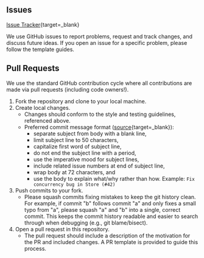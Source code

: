 ## Issues

[Issue Tracker](https://github.com/foobar-author/foobar/issues){target=_blank}

We use GitHub issues to report problems, request and track changes, and discuss
future ideas.
If you open an issue for a specific problem, please follow the template guides.

## Pull Requests

We use the standard GitHub contribution cycle where all contributions are
made via pull requests (including code owners!).

1. Fork the repository and clone to your local machine.
2. Create local changes.
    - Changes should conform to the style and testing guidelines, referenced
      above.
    - Preferred commit message format ([source](https://cbea.ms/git-commit/){target=_blank}):
        * separate subject from body with a blank line,
        * limit subject line to 50 characters,
        * capitalize first word of subject line,
        * do not end the subject line with a period,
        * use the imperative mood for subject lines,
        * include related issue numbers at end of subject line,
        * wrap body at 72 characters, and
        * use the body to explain what/why rather than how.
      Example: `Fix concurrency bug in Store (#42)`
3. Push commits to your fork.
    - Please squash commits fixing mistakes to keep the git history clean.
      For example, if commit "b" follows commit "a" and only fixes a small typo
      from "a", please squash "a" and "b" into a single, correct commit.
      This keeps the commit history readable and easier to search through when
      debugging (e.g., git blame/bisect).
4. Open a pull request in this repository.
    - The pull request should include a description of the motivation for the
      PR and included changes. A PR template is provided to guide this process.
